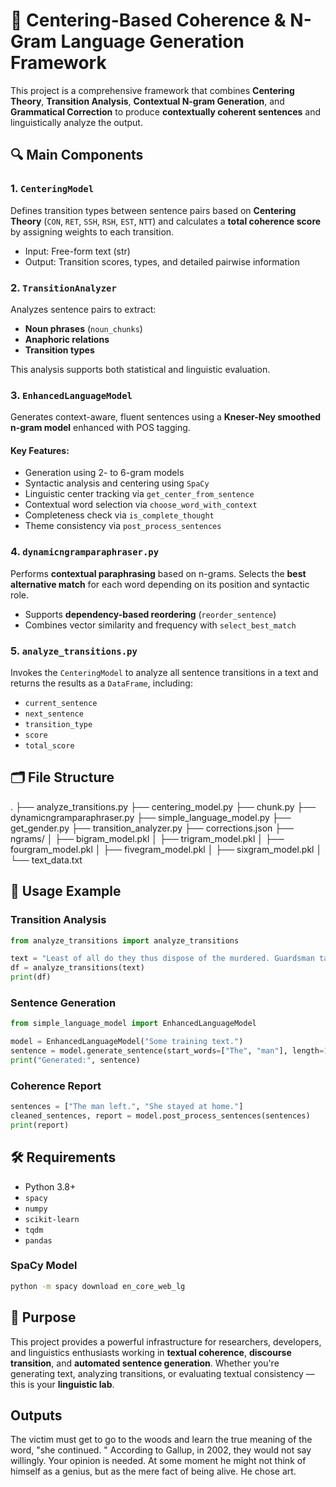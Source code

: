 
# 🧠 Centering-Based Coherence & N-Gram Language Generation Framework

This project is a comprehensive framework that combines **Centering Theory**, **Transition Analysis**, **Contextual N-gram Generation**, and **Grammatical Correction** to produce **contextually coherent sentences** and linguistically analyze the output.

## 🔍 Main Components

### 1. `CenteringModel`
Defines transition types between sentence pairs based on **Centering Theory** (`CON`, `RET`, `SSH`, `RSH`, `EST`, `NTT`) and calculates a **total coherence score** by assigning weights to each transition.

- Input: Free-form text (str)
- Output: Transition scores, types, and detailed pairwise information

### 2. `TransitionAnalyzer`
Analyzes sentence pairs to extract:
- **Noun phrases** (`noun_chunks`)
- **Anaphoric relations**
- **Transition types**

This analysis supports both statistical and linguistic evaluation.

### 3. `EnhancedLanguageModel`
Generates context-aware, fluent sentences using a **Kneser-Ney smoothed n-gram model** enhanced with POS tagging.

#### Key Features:
- Generation using 2- to 6-gram models
- Syntactic analysis and centering using `SpaCy`
- Linguistic center tracking via `get_center_from_sentence`
- Contextual word selection via `choose_word_with_context`
- Completeness check via `is_complete_thought`
- Theme consistency via `post_process_sentences`

### 4. `dynamicngramparaphraser.py`
Performs **contextual paraphrasing** based on n-grams. Selects the **best alternative match** for each word depending on its position and syntactic role.

- Supports **dependency-based reordering** (`reorder_sentence`)
- Combines vector similarity and frequency with `select_best_match`

### 5. `analyze_transitions.py`
Invokes the `CenteringModel` to analyze all sentence transitions in a text and returns the results as a `DataFrame`, including:
- `current_sentence`
- `next_sentence`
- `transition_type`
- `score`
- `total_score`

## 🗂 File Structure

.
├── analyze_transitions.py
├── centering_model.py
├── chunk.py
├── dynamicngramparaphraser.py
├── simple_language_model.py
├── get_gender.py
├── transition_analyzer.py
├── corrections.json
├── ngrams/
│   ├── bigram_model.pkl
│   ├── trigram_model.pkl
│   ├── fourgram_model.pkl
│   ├── fivegram_model.pkl
│   ├── sixgram_model.pkl
│   └── text_data.txt

## 🚀 Usage Example

### Transition Analysis
```python
from analyze_transitions import analyze_transitions

text = "Least of all do they thus dispose of the murdered. Guardsman take small farmer well who loathe every precaution the officer."
df = analyze_transitions(text)
print(df)
```

### Sentence Generation
```python
from simple_language_model import EnhancedLanguageModel

model = EnhancedLanguageModel("Some training text.")
sentence = model.generate_sentence(start_words=["The", "man"], length=12)
print("Generated:", sentence)
```

### Coherence Report
```python
sentences = ["The man left.", "She stayed at home."]
cleaned_sentences, report = model.post_process_sentences(sentences)
print(report)
```

## 🛠 Requirements

- Python 3.8+
- `spacy`
- `numpy`
- `scikit-learn`
- `tqdm`
- `pandas`

### SpaCy Model
```bash
python -m spacy download en_core_web_lg
```

## 🎯 Purpose

This project provides a powerful infrastructure for researchers, developers, and linguistics enthusiasts working in **textual coherence**, **discourse transition**, and **automated sentence generation**. Whether you're generating text, analyzing transitions, or evaluating textual consistency — this is your **linguistic lab**.

## Outputs

The victim must get to go to the woods and learn the true meaning of the word, "she continued. " According to Gallup, in 2002, they would not say willingly. Your opinion is needed. At some moment he might not think of himself as a genius, but as the mere fact of being alive. He chose art.
